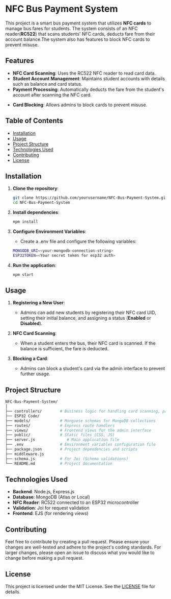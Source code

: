 # NFC Bus Payment System

This project is a smart bus payment system that utilizes **NFC cards** to manage bus fares for students. The system consists of an NFC reader(**RC522**) that scans students' NFC cards, deducts fare from their account balance.The system also has features to block NFC cards to prevent misuse.


<!--and sends notifications when the balance is low or money is deducted.--> 

## Features

- **NFC Card Scanning**: Uses the RC522 NFC reader to read card data.
- **Student Account Management**: Maintains student accounts with details such as balance and card status.
- **Payment Processing**: Automatically deducts the fare from the student's account after scanning the NFC card.
<!--
- **Balance Notifications**: Sends a WhatsApp notification to students when their balance is low or after a payment is made.
-->
- **Card Blocking**: Allows admins to block cards to prevent misuse.
<!--
- **User Authentication**: Secure login system for admins and users.
- **UPI Payments**: Integrates UPI payments for bus fare top-up.
-->

## Table of Contents

- [Installation](#installation)
- [Usage](#usage)
- [Project Structure](#project-structure)
- [Technologies Used](#technologies-used)
- [Contributing](#contributing)
- [License](#license)

## Installation

1. **Clone the repository**:
   ```bash
   git clone https://github.com/yourusername/NFC-Bus-Payment-System.git
   cd NFC-Bus-Payment-System
   ```
2. **Install dependencies**:
   ```bash
   npm install
   ```
3. **Configure Environment Variables**:
    - Create a .env file and configure the following variables:

   ```bash
   MONGODB_URI=<your-mongodb-connection-string>
   ESP32TOKEN=<Your secret token for esp32 auth>
   ```
4. **Run the application**:
   ```bash
   npm start
    ```
## Usage

1. **Registering a New User**:
   - Admins can add new students by registering their NFC card UID, setting their initial balance, and assigning a status (**Enabled** or **Disabled**).
2. **NFC Card Scanning**:
   - When a student enters the bus, their NFC card is scanned. If the balance is sufficient, the fare is deducted.

3. **Blocking a Card**:
   - Admins can block a student's card via the admin interface to prevent further usage.


## Project Structure

```bash
NFC-Bus-Payment-System/
│
├── controllers/        # Business logic for handling card scanning, payments, etc.
├── ESP32 Code/        
├── models/             # Mongoose schemas for MongoDB collections
├── routes/             # Express route handlers
├── views/              # Frontend views for the admin interface
├── public/             # Static files (CSS, JS)
├── server.js              # Main application file
├── .env                # Environment variables configuration file
├── package.json        # Project dependencies and scripts
├── middleware.js
├── schema.js           # For Joi (Schema validations)
└── README.md           # Project documentation
```

## Technologies Used

- **Backend**: Node.js, Express.js
- **Database**: MongoDB (Atlas or Local)
- **NFC Reader**: RC522 connected to an ESP32 microcontroller
- **Validation**: Joi for request validation
- **Frontend**: EJS (for rendering views)
<!--
- **Payment Integration**: UPI for recharging student accounts

- **Messaging**: Twilio WhatsApp API
-->

## Contributing

Feel free to contribute by creating a pull request. Please ensure your changes are well-tested and adhere to the project's coding standards. For larger changes, please open an issue to discuss what you would like to change before making a pull request.

## License

This project is licensed under the MIT License. See the [LICENSE](LICENSE) file for details.


